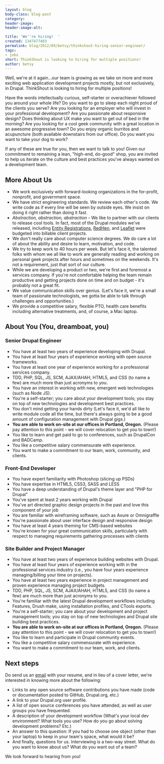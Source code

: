 ```yaml
---
layout: blog
body-class: blog-post
category:
header-image:
header-image-alt:

title: 'We''re hiring!  '
created: 1347477483
permalink: blog/2012/09/betsy/thinkshout-hiring-senior-engineer/
tags:
- jobs
short: ThinkShout is looking to hiring for multiple positions!
author: betsy
---
```

Well, we're at it again...our team is growing as we take on more and more exciting web application development projects mostly, but not exclusively, in Drupal. ThinkShout is looking to hiring for multiple positions!

Have the words intellectually curious, self-starter or overachiever followed you around your whole life? Do you want to go to sleep each night proud of the clients you serve? Are you looking for an employer who will invest in your professional development? Are you passionate about responsive design? Does thinking about UX make you want to get out of bed in the morning? Are you looking for a cool geek community with a great location in an awesome progressive town? Do you enjoy organic burritos and acupuncture (both available downstairs from our office). Do you want you want to take your dog to work?

If any of these are true for you, then we want to talk to you! Given our commitment to remaining a lean, "high-end, do-good" shop, you are invited to help us iterate on the culture and best practices you've always wanted on a development team.

## More About Us ##

* We work exclusively with forward-looking organizations in the for-profit, nonprofit, and government space.
* We have strict engineering standards. We review each other's code. We write code as if every line will be seen by outside eyes. We insist on doing it right rather than doing it fast.
* *Abstraction, abstraction, abstraction* - We like to partner with our clients to release cool tools. In fact, most of the Drupal modules we've released, including [Entity Registrations](http://drupal.org/project/registration), [RedHen](http://drupal.org/project/redhen), and [Leaflet](http://drupal.org/project/leaflet) were budgeted into billable client projects.
* We don't really care about computer science degrees. We do care a lot of about the ability and desire to learn, motivation, and code.
* We try to keep work to 40 hours per week. But let's face it, the talented folks with whom we all like to work are generally reading and working on personal geek projects after hours and sometimes on the weekends. It's not a requirement, just that sort of our culture.
* While we are developing a product or two, we're first and foremost a services company. If you're not comfortable helping the team remain productive and getting projects done on time and on budget - it's probably not a great fit.
* We value communication skills over genius. (Let's face it, we're a small team of passionate technologists, we gotta be able to talk through challenges and opportunities.)
* We provide a competitive salary, flexible PTO, health care benefits including alternative treatments, and, of course, a Mac laptop.

## About You (You, dreamboat, you) ##

### Senior Drupal Engineer ###

* You have at least two years of experience developing with Drupal.
* You have at least four years of experience working with open source frameworks.
* You have at least one year of experience working for a professional services company.
* TDD, PHP, SQL, JS, SCM, AJAX/AHAH, HTML5, and CSS (to name a few) are much more than just acronyms to you.
* You have an interest in working with new, emergent web technologies (such as Node JS).
* You're a self-starter; you care about your development tools; you stay on top of new technologies and development best practices.
* You don't mind getting your hands dirty (Let's face it, we'd all like to write module code all the time, but there's always going to be a good amount of configuration management with Drupal gigs.)
* **You are able to work on-site at our offices in Portland, Oregon.** (Please pay attention to this point - we will cover relocation to get you to town!)
* You like to learn and get paid to go to conferences, such as DrupalCon and BADCamp.
* You like a competitive salary commensurate with experience.
* You want to make a commitment to our team, work, community, and clients.

### Front-End Developer ###

* You have expert familiarity with Photoshop (slicing up PSDs)
* You have expertise in HTML5, CSS3, SASS and LESS
* You have a deep understanding of Drupal's theme layer and "PHP for Drupal"
* You've spent at least 2 years working with Drupal
* You've art directed graphic design projects in the past and love this component of your job
* You are familiar with wireframing software, such as Axure or Omnigraffle
* You're passionate about user interface design and responsive design
* You have at least 4 years theming for CMS-based websites
* You're known for your great communication skills, particularly with respect to managing requirements gathering processes with clients

### Site Builder and Project Manager ###

* You have at least two years of experience building websites with Drupal.
* You have at least four years of experience working with in the professional services industry (i.e., you have four years experience managing/billing your time on projects).
* You have at least two years experience in project management and proven experience managing project budgets.
* TDD, PHP, SQL, JS, SCM, AJAX/AHAH, HTML5, and CSS (to name a few) are much more than just acronyms to you.
* You're familiar with the latest Drupal development workflows including Features, Drush make, using installation profiles, and CTools exports.
* You're a self-starter; you care about your development and project management tools; you stay on top of new technologies and Drupal site building best practices.
* **You are able to work on-site at our offices in Portland, Oregon.** (Please pay attention to this point - we will cover relocation to get you to town!)
* You like to learn and participate in Drupal community events.
* You like a competitive salary commensurate with experience.
* You want to make a commitment to our team, work, and clients.

## Next steps ##

Do send us an [email](mailto:jobs@thinkshout.com) with your resume, and in lieu of a cover letter, we're interested in knowing more about the following:

 * Links to any open source software contributions you have made (code or documentation posted to GitHub, Drupal.org, etc.)
 * A link to your Drupal.org user profile.
 * A list of open source conferences you have attended, as well as user groups you have frequented.
 * A description of your development workflow (What's your local dev environment? What tools you use? How do you go about solving development problems? Etc.)
 * An answer to this question: If you had to choose one object (other than your laptop) to keep in your team's space, what would it be?
 * And finally, questions for us. Interviewing is a two-way street. What do you want to know about us? What do you want out of a team?

We look forward to hearing from you!
